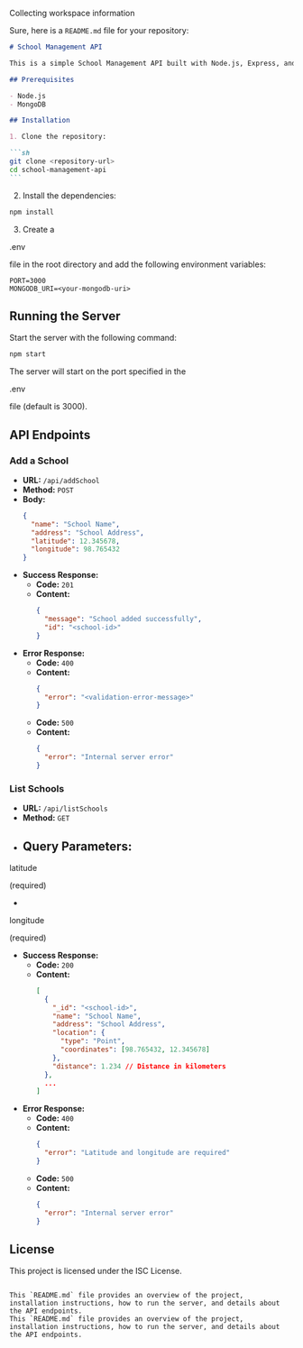 Collecting workspace information

Sure, here is a `README.md` file for your repository:

````markdown
# School Management API

This is a simple School Management API built with Node.js, Express, and MongoDB.

## Prerequisites

- Node.js
- MongoDB

## Installation

1. Clone the repository:

```sh
git clone <repository-url>
cd school-management-api
```
````

2. Install the dependencies:

```sh
npm install
```

3. Create a

.env

file in the root directory and add the following environment variables:

```
PORT=3000
MONGODB_URI=<your-mongodb-uri>
```

## Running the Server

Start the server with the following command:

```sh
npm start
```

The server will start on the port specified in the

.env

file (default is 3000).

## API Endpoints

### Add a School

- **URL:** `/api/addSchool`
- **Method:** `POST`
- **Body:**
  ```json
  {
    "name": "School Name",
    "address": "School Address",
    "latitude": 12.345678,
    "longitude": 98.765432
  }
  ```
- **Success Response:**
  - **Code:** `201`
  - **Content:**
    ```json
    {
      "message": "School added successfully",
      "id": "<school-id>"
    }
    ```
- **Error Response:**
  - **Code:** `400`
  - **Content:**
    ```json
    {
      "error": "<validation-error-message>"
    }
    ```
  - **Code:** `500`
  - **Content:**
    ```json
    {
      "error": "Internal server error"
    }
    ```

### List Schools

- **URL:** `/api/listSchools`
- **Method:** `GET`
- **Query Parameters:**
  -

latitude

(required)

-

longitude

(required)

- **Success Response:**
  - **Code:** `200`
  - **Content:**
    ```json
    [
      {
        "_id": "<school-id>",
        "name": "School Name",
        "address": "School Address",
        "location": {
          "type": "Point",
          "coordinates": [98.765432, 12.345678]
        },
        "distance": 1.234 // Distance in kilometers
      },
      ...
    ]
    ```
- **Error Response:**
  - **Code:** `400`
  - **Content:**
    ```json
    {
      "error": "Latitude and longitude are required"
    }
    ```
  - **Code:** `500`
  - **Content:**
    ```json
    {
      "error": "Internal server error"
    }
    ```

## License

This project is licensed under the ISC License.

```

This `README.md` file provides an overview of the project, installation instructions, how to run the server, and details about the API endpoints.
This `README.md` file provides an overview of the project, installation instructions, how to run the server, and details about the API endpoints.
```
